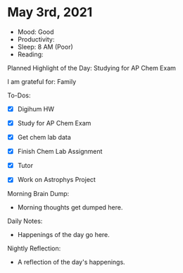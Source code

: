 # May 3rd, 2021

- Mood: Good
- Productivity: 
- Sleep: 8 AM (Poor)
- Reading: 

Planned Highlight of the Day: Studying for AP Chem Exam

I am grateful for: Family

To-Dos:
- [x] Digihum HW
- [x] Study for AP Chem Exam
- [x] Get chem lab data
- [x] Finish Chem Lab Assignment
- [x] Tutor
- [x] Work on Astrophys Project


Morning Brain Dump:
- Morning thoughts get dumped here.

Daily Notes:
- Happenings of the day go here.


Nightly Reflection: 
- A reflection of the day's happenings.





